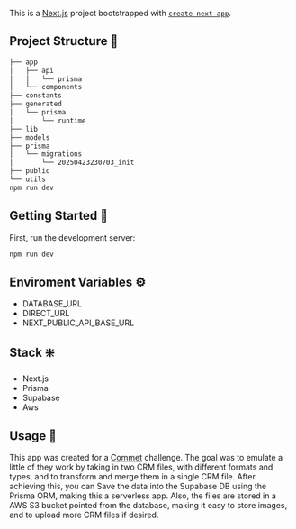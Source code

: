 This is a [Next.js](https://nextjs.org) project bootstrapped with [`create-next-app`](https://nextjs.org/docs/app/api-reference/cli/create-next-app).

## Project Structure 🧬

```bash
├── app
│   ├── api
│   │   └── prisma
│   └── components
├── constants
├── generated
│   └── prisma
│       └── runtime
├── lib
├── models
├── prisma
│   └── migrations
│       └── 20250423230703_init
├── public
└── utils
npm run dev
```

## Getting Started 🏁

First, run the development server:

```bash
npm run dev
```

## Enviroment Variables ⚙️

- DATABASE_URL
- DIRECT_URL
- NEXT_PUBLIC_API_BASE_URL

## Stack ❇️

- Next.js
- Prisma
- Supabase
- Aws

## Usage 💯

This app was created for a [Commet](https://commet.co/es/) challenge. The goal was to emulate a little of they work by taking in two CRM files, with different formats and types, and to transform and merge them in a single CRM file.
After achieving this, you can Save the data into the Supabase DB using the Prisma ORM, making this a serverless app.
Also, the files are stored in a AWS S3 bucket pointed from the database, making it easy to store images, and to upload more CRM files if desired.
